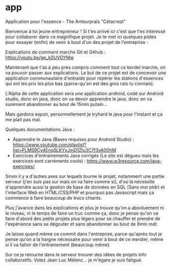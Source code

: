 # app
Application pour l'essence - The Anteurpraïs "Cétacrest"

Bienvenue à toi jeune entrepreneur !
Si t'es arrivé ici c'est que t'es interessé pour collaborer dans ce magnifique projet.
Je te met ici quelques pistes pour essayer (enfin) de venir à bout d'un des projet de l'entreprise :

Explications de comment marche Git et Github : https://youtu.be/gp_k0UVOYMw

Maintenant que t'as à peu près compris comment tout ce bordel marche, on va pouvoir passer aux explications.
Le but de ce projet est de concevoir une application communautaire d'entraide pour repérer les stations d'essences qui ont les prix les plus bas (parce-qu'on est des gros rats tu connais).

L'Alpha de cette application sera une application android, codé sur Android studio, donc en java, donc on va devoir apprendre le java, donc on va surement abandonner au bout de 15min putain...

Mais gardons espoir, personnellement je tryhard le java pour l'instant et ça me plait pas mal.

Quelques documentations Java :
- Apprendre le Java (Bases requises pour Android Studio) : https://www.youtube.com/playlist?list=PLMS9Cy4Enq5LKYxJmD1ZIu3C7f3vA00hM
- Exercices d'entrainements Java corrigés (Le site est dégueu mais les exercices sont carréments cools) : https://www.w3resource.com/java-exercises/

Sinon il y a d'autres axes sur lequels tourne le projet, notamment une partie serveur (j'en suis pas sur mais on va faire comme si), d'où la nécessité d'apprendre aussi la gestion de base de données en SQL (Sans moi ptdr) et l'interface Web en HTML/CSS/PHP et pourquoi pas Javascript mais ça commence à faire beaucoup de trucs chiants.

Plus j'avance dans les explications et plus je trouve qu'on a absoluement ni le niveau, ni le temps de faire un truc comme ça, donc je pense qu'on va faire d'abord des petits projets plus légers pour se chauffer et prendre de l'expérience sans se dégouter et sans abandonner au bout de 6min mdr.

Je laisse quand même ce commit dans l'entreprise, parce-qu'après tout je pense qu'on a la hargne nécessaire pour venir à bout de ce merdier, même si il va falloir de l'entrainement (beaucoup même).

Sur ce je retourne dans le serveur trouver des idées de projets info collaboratifs. Votez Jean Luc Mélenc... je m'égare je suis fatigué.

